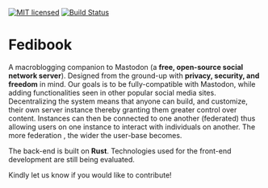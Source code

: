[![MIT licensed](https://img.shields.io/badge/license-MIT-blue.svg)](./LICENSE)
[![Build Status](https://travis-ci.org/BanjoFox/fedibook.svg?branch=web-dev)](https://travis-ci.org/BanjoFox/fedibook)

# Fedibook
A macroblogging companion to Mastodon (a **free, open-source social network server**). Designed from the ground-up with **privacy, security, and freedom** in mind. Our goals is to be fully-compatible with Mastodon, while adding functionalities seen in other popular social media sites. Decentralizing the system means that anyone can build, and customize, their own server instance thereby granting them greater control over content. Instances can then be connected to one another (federated) thus allowing users on one instance to interact with individuals on another. The more federation , the wider the user-base becomes. 

The back-end is built on **Rust**. Technologies used for the front-end development are still being evaluated.


Kindly let us know if you would like to contribute!
